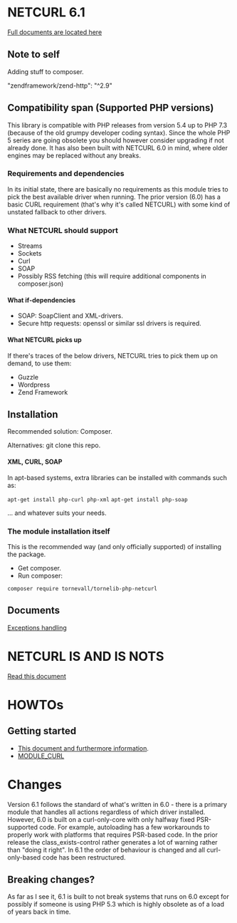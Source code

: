 # NETCURL 6.1

[Full documents are located here](https://docs.tornevall.net/x/KwCy)

## Note to self

Adding stuff to composer.

   "zendframework/zend-http": "^2.9"


## Compatibility span (Supported PHP versions)

This library is compatible with PHP releases from version 5.4 up to PHP 7.3 (because of the old grumpy developer coding syntax). Since the whole PHP 5 series are going obsolete you should however consider upgrading if not already done. It has also been built with NETCURL 6.0 in mind, where older engines may be replaced without any breaks.

### Requirements and dependencies

In its initial state, there are basically no requirements as this module tries to pick the best available driver when running. The prior version (6.0) has a basic CURL requirement (that's why it's called NETCURL) with some kind of unstated fallback to other drivers.

### What NETCURL should support

* Streams
* Sockets
* Curl
* SOAP
* Possibly RSS fetching (this will require additional components in composer.json)

#### What if-dependencies

* SOAP: SoapClient and XML-drivers.
* Secure http requests: openssl or similar ssl drivers is required.

#### What NETCURL picks up

If there's traces of the below drivers, NETCURL tries to pick them up on demand, to use them:

* Guzzle
* Wordpress
* Zend Framework

## Installation

Recommended solution: Composer.

Alternatives: git clone this repo.

#### XML, CURL, SOAP

In apt-based systems, extra libraries can be installed with commands such as:

`apt-get install php-curl php-xml`
`apt-get install php-soap`

... and whatever suits your needs.


### The module installation itself

This is the recommended way (and only officially supported) of installing the package.

* Get composer.
* Run composer:

`composer require tornevall/tornelib-php-netcurl`

## Documents

[Exceptions handling](https://docs.tornevall.net/x/EgCNAQ)


# NETCURL IS AND IS NOTS

[Read this document](https://docs.tornevall.net/x/GQCsAQ)


# HOWTOs

## Getting started

* [This document and furthermore information](https://docs.tornevall.net/x/CYBiAQ).
* [MODULE_CURL](https://docs.tornevall.net/x/EoBiAQ)


# Changes

Version 6.1 follows the standard of what's written in 6.0 - there is a primary module that handles all actions regardless of which driver installed. However, 6.0 is built on a curl-only-core with only halfway fixed PSR-supported code. For example, autoloading has a few workarounds to properly work with platforms that requires PSR-based code. In the prior release the class_exists-control rather generates a lot of warning rather than "doing it right". In 6.1 the order of behaviour is changed and all curl-only-based code has been restructured.

## Breaking changes?

As far as I see it, 6.1 is built to not break systems that runs on 6.0 except for possibly if someone is using PHP 5.3 which is highly obsolete as of a load of years back in time.
